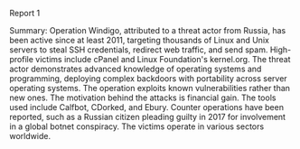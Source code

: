
Report 1

Summary:
Operation Windigo, attributed to a threat actor from Russia, has been active since at least 2011, targeting thousands of Linux and Unix servers to steal SSH credentials, redirect web traffic, and send spam. High-profile victims include cPanel and Linux Foundation's kernel.org. The threat actor demonstrates advanced knowledge of operating systems and programming, deploying complex backdoors with portability across server operating systems. The operation exploits known vulnerabilities rather than new ones. The motivation behind the attacks is financial gain. The tools used include Calfbot, CDorked, and Ebury. Counter operations have been reported, such as a Russian citizen pleading guilty in 2017 for involvement in a global botnet conspiracy. The victims operate in various sectors worldwide.


